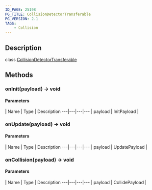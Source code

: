 ```yaml
---
ID_PAGE: 25198
PG_TITLE: CollisionDetectorTransferable
PG_VERSION: 2.1
TAGS:
    - Collision
---
```

## Description

class [CollisionDetectorTransferable](/classes/3.1/CollisionDetectorTransferable)



## Methods

### onInit(payload) &rarr; void



#### Parameters
 | Name | Type | Description
---|---|---|---
 | payload | InitPayload | 

### onUpdate(payload) &rarr; void



#### Parameters
 | Name | Type | Description
---|---|---|---
 | payload | UpdatePayload | 

### onCollision(payload) &rarr; void



#### Parameters
 | Name | Type | Description
---|---|---|---
 | payload | CollidePayload | 

